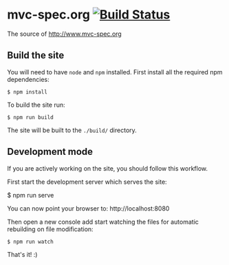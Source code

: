 # mvc-spec.org [![Build Status](https://travis-ci.org/chkal/mvc-spec.org.svg?branch=master)](https://travis-ci.org/chkal/mvc-spec.org)

The source of http://www.mvc-spec.org

## Build the site

You will need  to have `node` and `npm` installed. First install all
the required npm dependencies:

    $ npm install

To build the site run:

    $ npm run build

The site will be built to the `./build/` directory.

## Development mode

If you are actively working on the site, you should follow this workflow.

First start the development server which serves the site:

   $ npm run serve

You can now point your browser to: http://localhost:8080

Then open a new console add start watching the files for automatic rebuilding
on file modification:

    $ npm run watch

That's it! :)
